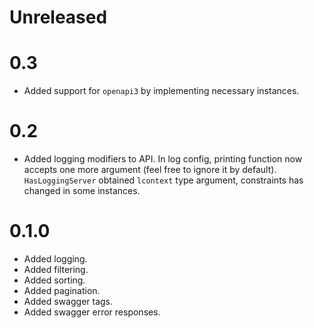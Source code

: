 Unreleased
=====

0.3
===

* Added support for `openapi3` by implementing necessary instances.

0.2
=====

* Added logging modifiers to API.
  In log config, printing function now accepts one more argument
  (feel free to ignore it by default).
  `HasLoggingServer` obtained `lcontext` type argument, constraints has changed in some instances.

0.1.0
=====

* Added logging.
* Added filtering.
* Added sorting.
* Added pagination.
* Added swagger tags.
* Added swagger error responses.
